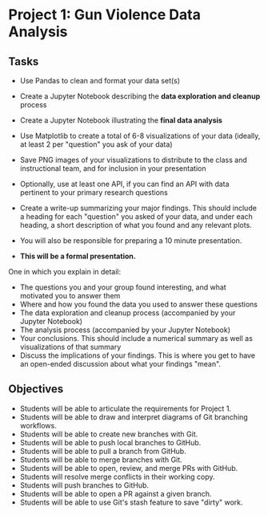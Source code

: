 # Project 1: Gun Violence Data Analysis

## Tasks 

- Use Pandas to clean and format your data set(s)
- Create a Jupyter Notebook describing the **data exploration and cleanup** process
- Create a Jupyter Notebook illustrating the **final data analysis**
- Use Matplotlib to create a total of 6-8 visualizations of your data (ideally, at least 2 per "question" you ask of your data)
- Save PNG images of your visualizations to distribute to the class and instructional team, and for inclusion in your presentation
- Optionally, use at least one API, if you can find an API with data pertinent to your primary research questions
- Create a write-up summarizing your major findings. This should include a heading for each "question" you asked of your data, and under each heading, a short description of what you found and any relevant plots.

- You will also be responsible for preparing a 10 minute presentation.

- **This will be a formal presentation.**

One in which you explain in detail:

- The questions you and your group found interesting, and what motivated you to answer them
- Where and how you found the data you used to answer these questions
- The data exploration and cleanup process (accompanied by your Jupyter Notebook)
- The analysis process (accompanied by your Jupyter Notebook)
- Your conclusions. This should include a numerical summary as well as visualizations of that summary
- Discuss the implications of your findings. This is where you get to have an open-ended discussion about what your findings "mean".


## Objectives

- Students will be able to articulate the requirements for Project 1.
- Students will be able to draw and interpret diagrams of Git branching workflows.
- Students will be able to create new branches with Git.
- Students will be able to push local branches to GitHub.
- Students will be able to pull a branch from GitHub.
- Students will be able to merge branches with Git.
- Students will be able to open, review, and merge PRs with GitHub.
- Students will resolve merge conflicts in their working copy.
- Students will push branches to GitHub.
- Students will be able to open a PR against a given branch.
- Students will be able to use Git's stash feature to save "dirty" work.


